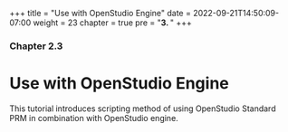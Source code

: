 +++
title = "Use with OpenStudio Engine"
date = 2022-09-21T14:50:09-07:00
weight = 23
chapter = true
pre = "<b>3. </b>"
+++

### Chapter 2.3

# Use with OpenStudio Engine

This tutorial introduces scripting method of using OpenStudio Standard PRM in combination with OpenStudio engine.
